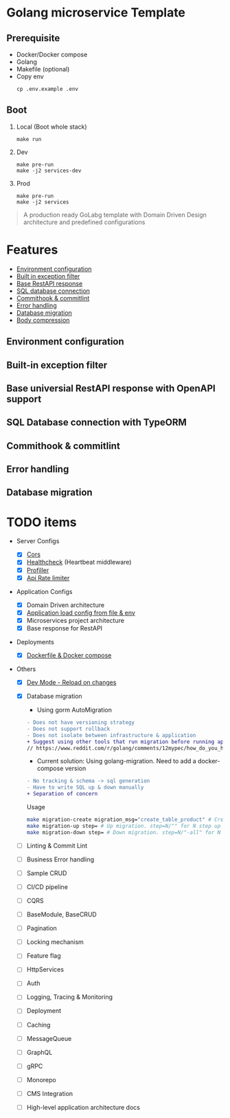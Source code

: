 # Golang microservice Template

## Prerequisite

- Docker/Docker compose
- Golang
- Makefile (optional)
- Copy env
  ```
  cp .env.example .env
  ```

## Boot

1. Local (Boot whole stack)
   ```
   make run
   ```
2. Dev
   ```
   make pre-run
   make -j2 services-dev
   ```
3. Prod
   ```
   make pre-run
   make -j2 services
   ```

> A production ready GoLabg template with Domain Driven Design architecture and predefined configurations

# Features

- [Environment configuration](#environment-configuration)
- [Built in exception filter](#built-in-exception-filter)
- [Base RestAPI response](#base-universial-restapi-response-with-openapi-support)
- [SQL database connection](#sql-database-connection-with-typeorm)
- [Commithook & commitlint](#commithook--commitlint)
- [Error handling](#error-handling)
- [Database migration](#database-migration)
- [Body compression](#body-compression)

## Environment configuration

## Built-in exception filter

## Base universial RestAPI response with OpenAPI support

## SQL Database connection with TypeORM

## Commithook & commitlint

## Error handling

## Database migration

# TODO items

- Server Configs
  - [x] [Cors](./internal/core/middlewares/middlewares.go)
  - [x] [Healthcheck](./internal/core/middlewares/middlewares.go) (Heartbeat middleware)
  - [x] [Profiller](./internal/core/middlewares/middlewares.go)
  - [x] [Api Rate limiter](./internal/core/middlewares/middlewares.go)
- Application Configs
  - [x] Domain Driven architecture
  - [x] [Application load config from file & env](./internal/core/config/config.go)
  - [x] Microservices project architecture
  - [x] Base response for RestAPI
- Deployments
  - [x] [Dockerfile & Docker compose](./deployment/)
- Others

  - [x] [Dev Mode - Reload on changes](./.air.product.toml)

  - [x] Database migration

    - Using gorm AutoMigration

    ```diff
    - Does not have versioning strategy
    - Does not support rollback
    - Does not isolate between infrastructure & application
    + Suggest using other tools that run migration before running application
    // https://www.reddit.com/r/golang/comments/12mypec/how_do_you_handle_migrations/
    ```

    - Current solution: Using golang-migration. Need to add a docker-compose version

    ```diff
    - No tracking & schema -> sql generation
    - Have to write SQL up & down manually
    + Separation of concern
    ```

    Usage

    ```bash
    make migration-create migration_msg="create_table_product" # Create new migration then filling up & down sql script
    make migration-up step= # Up migration. step=N/"" for N step up or all up
    make migration-down step= # Down migration. step=N/"-all" for N step down or all down
    ```

  - [ ] Linting & Commit Lint
  - [ ] Business Error handling
  - [ ] Sample CRUD
  - [ ] CI/CD pipeline
  - [ ] CQRS
  - [ ] BaseModule, BaseCRUD
  - [ ] Pagination
  - [ ] Locking mechanism
  - [ ] Feature flag
  - [ ] HttpServices
  - [ ] Auth
  - [ ] Logging, Tracing & Monitoring
  - [ ] Deployment
  - [ ] Caching
  - [ ] MessageQueue
  - [ ] GraphQL
  - [ ] gRPC
  - [ ] Monorepo
  - [ ] CMS Integration
  - [ ] High-level application architecture docs
